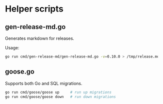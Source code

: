 # Helper scripts

## gen-release-md.go
Generates markdown for releases.

Usage:
```bash
go run cmd/gen-release-md/gen-release-md.go -v=0.10.0 > /tmp/release.md
```

## goose.go
Supports both Go and SQL migrations.

```bash
go run cmd/goose/goose up     # run up migrations
go run cmd/goose/goose down   # run down migrations
```
